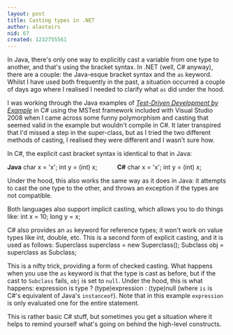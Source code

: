 ```yaml
---
layout: post
title: Casting types in .NET
author: alastairs
nid: 67
created: 1232755561
---
```

In Java, there's only one way to explicitly cast a variable from one type to another, and that's using the bracket syntax.  In .NET (well, C# anyway), there are a couple: the Java-esque bracket syntax and the <code language="csharp">as</code> keyword.  Whilst I have used both frequently in the past, a situation occurred a couple of days ago where I realised I needed to clarify what <code language="csharp">as</code> did under the hood.
<!--break-->
I was working through the Java examples of <a href="http://www.alastairsmith.me.uk/coding/2008/09/13/test-driven-development.html" title="Test-Driven Development"><em>Test-Driven Development by Example</em></a> in C# using the MSTest framework included with Visual Studio 2008 when I came across some funny polymorphism and casting that seemed valid in the example but wouldn't compile in C#.  It later transpired that I'd missed a step in the super-class, but as I tried the two different methods of casting, I realised they were different and I wasn't sure how.  

In C#, the explicit cast bracket syntax is identical to that in Java:
<div style="float: left; width: 50%;">
<strong>Java</strong>
<blockcode language="java">
char x = 'x';
int y = (int) x; 
</blockcode>
</div>
<div>
<strong>C#</strong>
<blockcode language="csharp">
char x = 'x';
int y = (int) x;
</blockcode>
</div>

Under the hood, this also works the same way as it does in Java: it attempts to cast the one type to the other, and throws an exception if the types are not compatible.  

Both languages also support implicit casting, which allows you to do things like:
<blockcode language="csharp">
int x = 10;
long y = x;
</blockcode>

C# also provides an <code language="csharp">as</code> keyword for reference types; it won't work on value types like int, double, etc.  This is a second form of explicit casting, and it is used as follows:
<blockcode language="csharp">
Superclass superclass = new Superclass();
Subclass obj = superclass as Subclass;
</blockcode>

This is a nifty trick, providing a form of checked casting.  What happens when you use the <code language="csharp">as</code> keyword is that the type is cast as before, but if the cast to <code language="csharp">Subclass</code> fails, <code language="csharp">obj</code> is set to <code language="csharp">null</code>.  Under the hood, this is what happens:
<blockcode language="csharp">
expression is type ? (type)expression : (type)null
</blockcode>
(where <code language="csharp">is</code> is C#'s equivalent of Java's <code language="java">instanceof</code>).  Note that in this example <code language="csharp">expression</code> is only evaluated one for the entire statement.

This is rather basic C# stuff, but sometimes you get a situation where it helps to remind yourself what's going on behind the high-level constructs.
